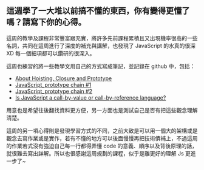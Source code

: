## 這週學了一大堆以前搞不懂的東西，你有變得更懂了嗎？請寫下你的心得。

這周的教學及課程非常豐富跟充實，將許多先前課程累積且又出現機率很高的一些名詞，共同在這周進行了深度的補充與講解，也發現了 JavaScript 的水真的很深 XD 每一個細項都可以鑽研的很深入。

這周也練習的將一些教學文用自己的方式寫成筆記，並記錄在 github 中，包括：
 - [About Hoisting, Closure and Prototype](https://github.com/prince811009/learning-notes/issues/5)
 - [JavaScript_prototype chain #1](https://github.com/prince811009/learning-notes/issues/6)
 - [JavaScript_prototype chain #2](https://github.com/prince811009/learning-notes/issues/7)
 - [Is JavaScript a call-by-value or call-by-reference language?](https://github.com/prince811009/learning-notes/issues/8)

用意也是希望往後翻找資料更方便，另一方面也是測試自己是否有把這些觀念理解清楚。

這周的另一項心得則是發現學習方式的不同，之前大致是可以用一個大的架構或是觀念去寫作業或是實作，若有不懂的地方可以後面慢慢再把技術債補上，不過這周的作業若式沒有強迫自己每一行都得弄懂 code 的意義、順序以及背後原理的話，就很難去寫出詳解。所以也很感謝這周規劃的課程，似乎是離更好的理解 Js 更進一步了~